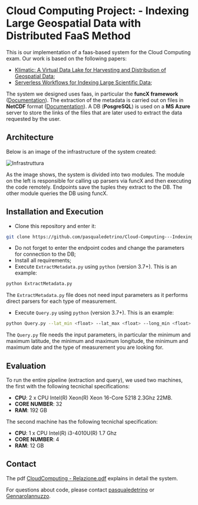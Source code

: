 # Cloud Computing Project: - Indexing Large Geospatial Data with Distributed FaaS Method

This is our implementation of a faas-based system for the Cloud Computing exam. Our work is based on the following papers:

* [Klimatic: A Virtual Data Lake for Harvesting and Distribution of Geospatial Data](https://ieeexplore.ieee.org/abstract/document/7836565);
* [Serverless Workflows for Indexing Large Scientific Data](https://dl.acm.org/doi/pdf/10.1145/3366623.3368140?casa_token=KCe_SuOfBE4AAAAA:cG39nZJURBJaWFEQD7dal2eRnhlRmIeXm2R_u7DUYdIYomvFJOlMUokpNx1lEMDjnGL9T9ZzPT-e);

The system we designed uses faas, in particular the **funcX framework** ([Documentation](https://funcx.readthedocs.io/en/latest/)). The extraction of the metadata is carried out on files in **NetCDF** format ([Documentation](https://ieeexplore.ieee.org/stamp/stamp.jsp?arnumber=56302&casa_token=CO5-yol4ZKIAAAAA:p7EMtqK_SQwug7brk8NsEw4aQzcXUgX0guDFiMnQ8LIhbFICqPXhHVmywQrm1nj443Q0F7l0gw)). A DB (**PosgreSQL**) is used on a **MS Azure** server to store the links of the files that are later used to extract the data requested by the user.

## Architecture
Below is an image of the infrastructure of the system created:

![Infrastruttura](https://user-images.githubusercontent.com/47244184/173227320-9613d04b-914f-4486-8f30-acaa8d6f5beb.png)

As the image shows, the system is divided into two modules. The module on the left is responsible for calling up parsers via funcX and then executing the code remotely. Endpoints save the tuples they extract to the DB. The other module queries the DB using funcX.

## Installation and Execution
* Clone this repository and enter it:

```bash
git clone https://github.com/pasqualedetrino/Cloud-Computing---Indexing-Large-Geospatial-Data-with-Distributed-FaaS-Method.git
```
* Do not forget to enter the endpoint codes and change the parameters for connection to the DB;
* Install all requirements;
* Execute `ExtractMetadata.py` using `python` (version 3.7+). This is an example:

```bash
python ExtractMetadata.py
```

The `ExtractMetadata.py` file does not need input parameters as it performs direct parsers for each type of measurement.

* Execute `Query.py` using `python` (version 3.7+). This is an example:
```bash
python Query.py --lat_min <float> --lat_max <float> --long_min <float> --long_max <float> --data_min <string> --data_max <string> --misura ["Air Surface Temperature Anomaly", "Precipitation", "Outgoing Longwave Radiation"]
```

The `Query.py` file needs the input parameters, in particular the minimum and maximum latitude, the minimum and maximum longitude, the minimum and maximum date and the type of measurement you are looking for.

## Evaluation

To run the entire pipeline (extraction and query), we used two machines, the first with the following tecnichal specifications:

* **CPU**: 2 x CPU Intel(R) Xeon(R) Xeon 16-Core 5218 2.3Ghz 22MB. 
* **CORE NUMBER**: 32
* **RAM**: 192 GB

The second machine has the following tecnichal specification:

* **CPU**: 1 x CPU Intel(R) i3-4010U(R) 1.7 Ghz
* **CORE NUMBER**: 4
* **RAM**: 12 GB

## Contact
The pdf [CloudComputing - Relazione.pdf](https://github.com/pasqualedetrino/Cloud-Computing---Indexing-Large-Geospatial-Data-with-Distributed-FaaS-Method/files/8885640/CloudComputing.-.Relazione.pdf) explains in detail the system.

For questions about code, please contact [pasqualedetrino](https://github.com/pasqualedetrino) or [GennaroIannuzzo](https://github.com/GennaroIannuzzo).
